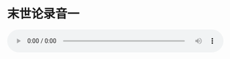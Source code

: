 # 末世论录音一

<audio style="width: 100%;" preload="false" controls controlslist="nodownload"><source src="//cdn.simai.ml/audio/mp3/old/27422.mp3" type="audio/mpeg">Your browser does not support the audio element.</audio>



